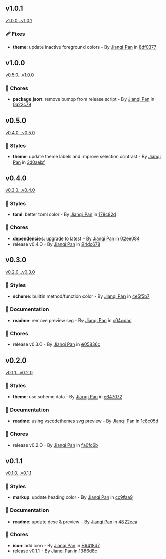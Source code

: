 ## v1.0.1

[v1.0.0...v1.0.1](https://github.com/Jannchie/vscode-theme-jannchie/compare/v1.0.0...v1.0.1)

### :adhesive_bandage: Fixes

- **theme**: update inactive foreground colors - By [Jianqi Pan](mailto:jannchie@gmail.com) in [8df0377](https://github.com/Jannchie/vscode-theme-jannchie/commit/8df0377)

## v1.0.0

[v0.5.0...v1.0.0](https://github.com/Jannchie/vscode-theme-jannchie/compare/v0.5.0...v1.0.0)

### :wrench: Chores

- **package.json**: remove bumpp from release script - By [Jianqi Pan](mailto:jannchie@gmail.com) in [0a22c79](https://github.com/Jannchie/vscode-theme-jannchie/commit/0a22c79)

## v0.5.0

[v0.4.0...v0.5.0](https://github.com/Jannchie/vscode-theme-jannchie/compare/v0.4.0...v0.5.0)

### :lipstick: Styles

- **theme**: update theme labels and improve selection contrast - By [Jianqi Pan](mailto:jannchie@gmail.com) in [3d0aebf](https://github.com/Jannchie/vscode-theme-jannchie/commit/3d0aebf)

## v0.4.0

[v0.3.0...v0.4.0](https://github.com/Jannchie/vscode-theme-jannchie/compare/v0.3.0...v0.4.0)

### :lipstick: Styles

- **toml**: better toml color - By [Jianqi Pan](mailto:jannchie@gmail.com) in [178c82d](https://github.com/Jannchie/vscode-theme-jannchie/commit/178c82d)

### :wrench: Chores

- **dependencies**: upgrade to latest - By [Jianqi Pan](mailto:jannchie@gmail.com) in [02ee084](https://github.com/Jannchie/vscode-theme-jannchie/commit/02ee084)
- release v0.4.0 - By [Jianqi Pan](mailto:jannchie@gmail.com) in [24dc678](https://github.com/Jannchie/vscode-theme-jannchie/commit/24dc678)

## v0.3.0

[v0.2.0...v0.3.0](https://github.com/Jannchie/vscode-theme-jannchie/compare/v0.2.0...v0.3.0)

### :lipstick: Styles

- **scheme**: builtin method/function color - By [Jianqi Pan](mailto:jannchie@gmail.com) in [4e5f5b7](https://github.com/Jannchie/vscode-theme-jannchie/commit/4e5f5b7)

### :memo: Documentation

- **readme**: remove preview svg - By [Jianqi Pan](mailto:jannchie@gmail.com) in [c04cdac](https://github.com/Jannchie/vscode-theme-jannchie/commit/c04cdac)

### :wrench: Chores

- release v0.3.0 - By [Jianqi Pan](mailto:jannchie@gmail.com) in [e05836c](https://github.com/Jannchie/vscode-theme-jannchie/commit/e05836c)

## v0.2.0

[v0.1.1...v0.2.0](https://github.com/Jannchie/vscode-theme-jannchie/compare/v0.1.1...v0.2.0)

### :lipstick: Styles

- **theme**: use scheme data - By [Jianqi Pan](mailto:jannchie@gmail.com) in [e647072](https://github.com/Jannchie/vscode-theme-jannchie/commit/e647072)

### :memo: Documentation

- **readme**: using vscodethemes svg preview - By [Jianqi Pan](mailto:jannchie@gmail.com) in [1c8c05d](https://github.com/Jannchie/vscode-theme-jannchie/commit/1c8c05d)

### :wrench: Chores

- release v0.2.0 - By [Jianqi Pan](mailto:jannchie@gmail.com) in [fa0fc6b](https://github.com/Jannchie/vscode-theme-jannchie/commit/fa0fc6b)

## v0.1.1

[v0.1.0...v0.1.1](https://github.com/Jannchie/vscode-theme-jannchie/compare/v0.1.0...v0.1.1)

### :lipstick: Styles

- **markup**: update heading color - By [Jianqi Pan](mailto:jannchie@gmail.com) in [cc9faa9](https://github.com/Jannchie/vscode-theme-jannchie/commit/cc9faa9)

### :memo: Documentation

- **readme**: update desc & preview - By [Jianqi Pan](mailto:jannchie@gmail.com) in [4822eca](https://github.com/Jannchie/vscode-theme-jannchie/commit/4822eca)

### :wrench: Chores

- **icon**: add icon - By [Jianqi Pan](mailto:jannchie@gmail.com) in [86418d7](https://github.com/Jannchie/vscode-theme-jannchie/commit/86418d7)
- release v0.1.1 - By [Jianqi Pan](mailto:jannchie@gmail.com) in [1366d8c](https://github.com/Jannchie/vscode-theme-jannchie/commit/1366d8c)
